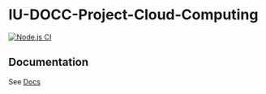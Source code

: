 # IU-DOCC-Project-Cloud-Computing

[![Node.js CI](https://github.com/marcelfrey29/IU-DOCC-Project-Cloud-Computing/actions/workflows/ci-node.yml/badge.svg)](https://github.com/marcelfrey29/IU-DOCC-Project-Cloud-Computing/actions/workflows/ci-node.yml)

## Documentation

See [Docs](docs/docs.md)
